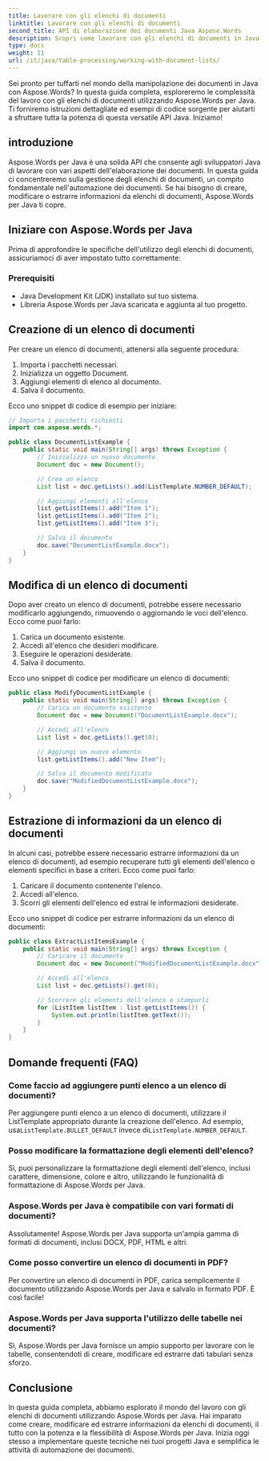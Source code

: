 ```yaml
---
title: Lavorare con gli elenchi di documenti
linktitle: Lavorare con gli elenchi di documenti
second_title: API di elaborazione dei documenti Java Aspose.Words
description: Scopri come lavorare con gli elenchi di documenti in Java utilizzando Aspose.Words per Java. Questa guida passo passo include esempi di codice sorgente per una manipolazione efficiente dei documenti.
type: docs
weight: 11
url: /it/java/table-processing/working-with-document-lists/
---
```


Sei pronto per tuffarti nel mondo della manipolazione dei documenti in Java con Aspose.Words? In questa guida completa, esploreremo le complessità del lavoro con gli elenchi di documenti utilizzando Aspose.Words per Java. Ti forniremo istruzioni dettagliate ed esempi di codice sorgente per aiutarti a sfruttare tutta la potenza di questa versatile API Java. Iniziamo!

## introduzione

Aspose.Words per Java è una solida API che consente agli sviluppatori Java di lavorare con vari aspetti dell'elaborazione dei documenti. In questa guida ci concentreremo sulla gestione degli elenchi di documenti, un compito fondamentale nell'automazione dei documenti. Se hai bisogno di creare, modificare o estrarre informazioni da elenchi di documenti, Aspose.Words per Java ti copre.

## Iniziare con Aspose.Words per Java

Prima di approfondire le specifiche dell'utilizzo degli elenchi di documenti, assicuriamoci di aver impostato tutto correttamente:

### Prerequisiti

- Java Development Kit (JDK) installato sul tuo sistema.
- Libreria Aspose.Words per Java scaricata e aggiunta al tuo progetto.

## Creazione di un elenco di documenti

Per creare un elenco di documenti, attenersi alla seguente procedura:

1. Importa i pacchetti necessari.
2. Inizializza un oggetto Document.
3. Aggiungi elementi di elenco al documento.
4. Salva il documento.

Ecco uno snippet di codice di esempio per iniziare:

```java
// Importa i pacchetti richiesti
import com.aspose.words.*;

public class DocumentListExample {
    public static void main(String[] args) throws Exception {
        // Inizializza un nuovo documento
        Document doc = new Document();

        // Crea un elenco
        List list = doc.getLists().add(ListTemplate.NUMBER_DEFAULT);

        // Aggiungi elementi all'elenco
        list.getListItems().add("Item 1");
        list.getListItems().add("Item 2");
        list.getListItems().add("Item 3");

        // Salva il documento
        doc.save("DocumentListExample.docx");
    }
}
```

## Modifica di un elenco di documenti

Dopo aver creato un elenco di documenti, potrebbe essere necessario modificarlo aggiungendo, rimuovendo o aggiornando le voci dell'elenco. Ecco come puoi farlo:

1. Carica un documento esistente.
2. Accedi all'elenco che desideri modificare.
3. Eseguire le operazioni desiderate.
4. Salva il documento.

Ecco uno snippet di codice per modificare un elenco di documenti:

```java
public class ModifyDocumentListExample {
    public static void main(String[] args) throws Exception {
        // Carica un documento esistente
        Document doc = new Document("DocumentListExample.docx");

        // Accedi all'elenco
        List list = doc.getLists().get(0);

        // Aggiungi un nuovo elemento
        list.getListItems().add("New Item");

        // Salva il documento modificato
        doc.save("ModifiedDocumentListExample.docx");
    }
}
```

## Estrazione di informazioni da un elenco di documenti

In alcuni casi, potrebbe essere necessario estrarre informazioni da un elenco di documenti, ad esempio recuperare tutti gli elementi dell'elenco o elementi specifici in base a criteri. Ecco come puoi farlo:

1. Caricare il documento contenente l'elenco.
2. Accedi all'elenco.
3. Scorri gli elementi dell'elenco ed estrai le informazioni desiderate.

Ecco uno snippet di codice per estrarre informazioni da un elenco di documenti:

```java
public class ExtractListItemsExample {
    public static void main(String[] args) throws Exception {
        // Caricare il documento
        Document doc = new Document("ModifiedDocumentListExample.docx");

        // Accedi all'elenco
        List list = doc.getLists().get(0);

        // Scorrere gli elementi dell'elenco e stamparli
        for (ListItem listItem : list.getListItems()) {
            System.out.println(listItem.getText());
        }
    }
}
```

## Domande frequenti (FAQ)

### Come faccio ad aggiungere punti elenco a un elenco di documenti?
 Per aggiungere punti elenco a un elenco di documenti, utilizzare il ListTemplate appropriato durante la creazione dell'elenco. Ad esempio, usa`ListTemplate.BULLET_DEFAULT` invece di`ListTemplate.NUMBER_DEFAULT`.

### Posso modificare la formattazione degli elementi dell'elenco?
Sì, puoi personalizzare la formattazione degli elementi dell'elenco, inclusi carattere, dimensione, colore e altro, utilizzando le funzionalità di formattazione di Aspose.Words per Java.

### Aspose.Words per Java è compatibile con vari formati di documenti?
Assolutamente! Aspose.Words per Java supporta un'ampia gamma di formati di documenti, inclusi DOCX, PDF, HTML e altri.

### Come posso convertire un elenco di documenti in PDF?
Per convertire un elenco di documenti in PDF, carica semplicemente il documento utilizzando Aspose.Words per Java e salvalo in formato PDF. È così facile!

### Aspose.Words per Java supporta l'utilizzo delle tabelle nei documenti?
Sì, Aspose.Words per Java fornisce un ampio supporto per lavorare con le tabelle, consentendoti di creare, modificare ed estrarre dati tabulari senza sforzo.

## Conclusione

In questa guida completa, abbiamo esplorato il mondo del lavoro con gli elenchi di documenti utilizzando Aspose.Words per Java. Hai imparato come creare, modificare ed estrarre informazioni da elenchi di documenti, il tutto con la potenza e la flessibilità di Aspose.Words per Java. Inizia oggi stesso a implementare queste tecniche nei tuoi progetti Java e semplifica le attività di automazione dei documenti.